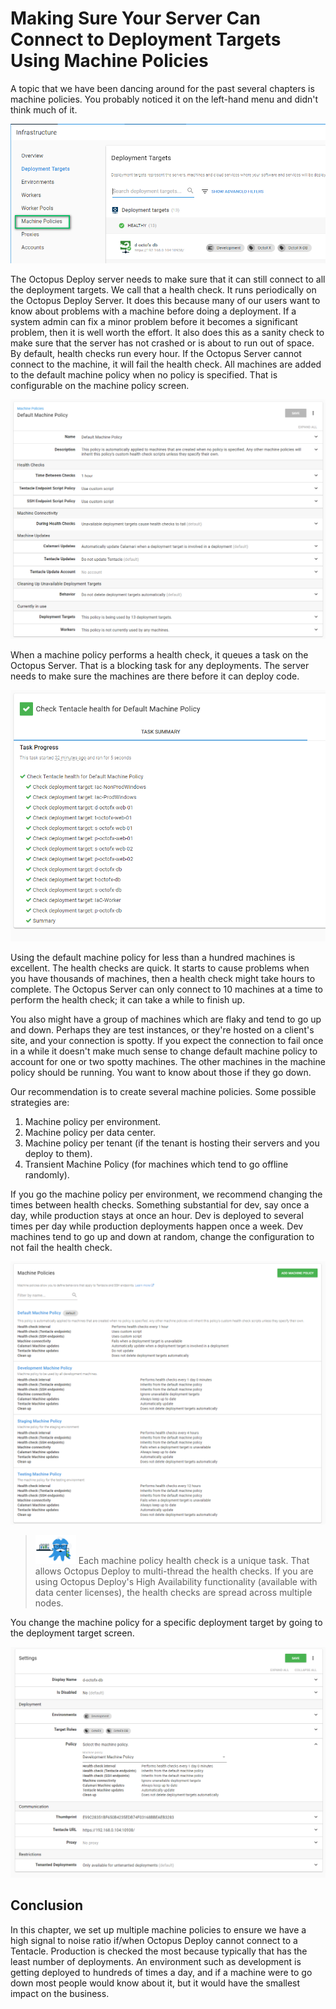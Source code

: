 # Making Sure Your Server Can Connect to Deployment Targets Using Machine Policies

A topic that we have been dancing around for the past several chapters is machine policies.  You probably noticed it on the left-hand menu and didn't think much of it.

![](images/machinepolicies-machinepoliciesmenu.png)

The Octopus Deploy server needs to make sure that it can still connect to all the deployment targets.  We call that a health check.  It runs periodically on the Octopus Deploy Server.  It does this because many of our users want to know about problems with a machine before doing a deployment.  If a system admin can fix a minor problem before it becomes a significant problem, then it is well worth the effort.  It also does this as a sanity check to make sure that the server has not crashed or is about to run out of space.  By default, health checks run every hour.  If the Octopus Server cannot connect to the machine, it will fail the health check.  All machines are added to the default machine policy when no policy is specified.  That is configurable on the machine policy screen.

![](images/machinepolicies-defaultmachinepolicy.png)

When a machine policy performs a health check, it queues a task on the Octopus Server.  That is a blocking task for any deployments.  The server needs to make sure the machines are there before it can deploy code.

![](images/machinepolicies-machinepolicy.png)

Using the default machine policy for less than a hundred machines is excellent.  The health checks are quick.  It starts to cause problems when you have thousands of machines, then a health check might take hours to complete.  The Octopus Server can only connect to 10 machines at a time to perform the health check; it can take a while to finish up.  

You also might have a group of machines which are flaky and tend to go up and down.  Perhaps they are test instances, or they're hosted on a client's site, and your connection is spotty.  If you expect the connection to fail once in a while it doesn't make much sense to change default machine policy to account for one or two spotty machines.  The other machines in the machine policy should be running.  You want to know about those if they go down.

Our recommendation is to create several machine policies.  Some possible strategies are:

1. Machine policy per environment.
2. Machine policy per data center.
3. Machine policy per tenant (if the tenant is hosting their servers and you deploy to them).
4. Transient Machine Policy (for machines which tend to go offline randomly).

If you go the machine policy per environment, we recommend changing the times between health checks.  Something substantial for dev, say once a day, while production stays at once an hour.  Dev is deployed to several times per day while production deployments happen once a week. Dev machines tend to go up and down at random, change the configuration to not fail the health check.  

![](images/machinepolicies-multiplemachinepolicies.png)

> ![](images/professoroctopus.png) Each machine policy health check is a unique task.  That allows Octopus Deploy to multi-thread the health checks.  If you are using Octopus Deploy's High Availability functionality (available with data center licenses), the health checks are spread across multiple nodes.  

You change the machine policy for a specific deployment target by going to the deployment target screen.

![](images/machinepolicies-configuremachinepolicy.png)

## Conclusion

In this chapter, we set up multiple machine policies to ensure we have a high signal to noise ratio if/when Octopus Deploy cannot connect to a Tentacle.  Production is checked the most because typically that has the least number of deployments.  An environment such as development is getting deployed to hundreds of times a day, and if a machine were to go down most people would know about it, but it would have the smallest impact on the business.
